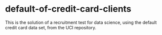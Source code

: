 # default-of-credit-card-clients
This is the solution of a recruitment test for data science, using the default credit card data set, from the UCI repository.
